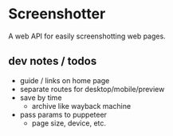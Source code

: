 # Screenshotter

A web API for easily screenshotting web pages.

## dev notes / todos

- guide / links on home page
- separate routes for desktop/mobile/preview
- save by time
  - archive like wayback machine
- pass params to puppeteer
  - page size, device, etc.
